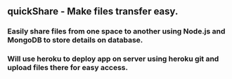 ## quickShare - Make files transfer easy.

### Easily share files from one space to another using Node.js and MongoDB to store details on database.
### Will use heroku to deploy app on server using heroku git and upload files there for easy access.